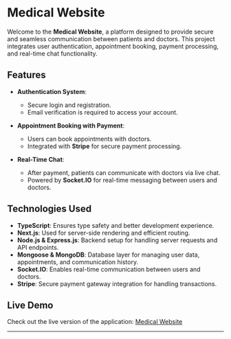 # Medical Website

Welcome to the **Medical Website**, a platform designed to provide secure and seamless communication between patients and doctors. This project integrates user authentication, appointment booking, payment processing, and real-time chat functionality.

## Features

- **Authentication System**: 
  - Secure login and registration.
  - Email verification is required to access your account.
  
- **Appointment Booking with Payment**: 
  - Users can book appointments with doctors.
  - Integrated with **Stripe** for secure payment processing.
  
- **Real-Time Chat**:
  - After payment, patients can communicate with doctors via live chat.
  - Powered by **Socket.IO** for real-time messaging between users and doctors.

## Technologies Used

- **TypeScript**: Ensures type safety and better development experience.
- **Next.js**: Used for server-side rendering and efficient routing.
- **Node.js & Express.js**: Backend setup for handling server requests and API endpoints.
- **Mongoose & MongoDB**: Database layer for managing user data, appointments, and communication history.
- **Socket.IO**: Enables real-time communication between users and doctors.
- **Stripe**: Secure payment gateway integration for handling transactions.

## Live Demo

Check out the live version of the application: [Medical Website](https://new-medicale-server-updated.vercel.app)

---

